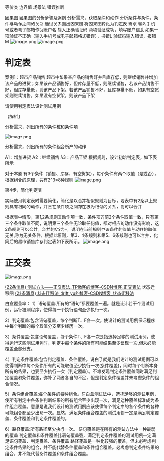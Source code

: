 等价类 
边界值 
场景法 
错误推断

因果图 
因果图的分析步骤及案例
分析需求，获取条件和动作
分析条件与条件，条件与动作之间的关系
通过关系画出因果图
将因果图转化为判定表
需求
输入手机号或者电子邮箱作为账户名
输入正确验证码
两项验证成功，填写账户信息
如果一项验证不正确（输入手机号或电子邮箱格式错误），报错L
验证码输入错误，报错M
![image.png](https://gitee.com/sinoeast/imgs/raw/master/20230227135817.png)
![image.png](https://gitee.com/sinoeast/imgs/raw/master/20230227135825.png)
# 判定表
案例1：超市产品销售
超市中如果某产品的销售好并且库存低，则继续销售并增加该产品的进货；如果该产品销售好，但库存量不低，则继续销售，若该产品销售不好，但库存量低，则该产品下架。若该产品销售不好，且库存量不低，如果有空货架则继续销售，如果没有空货架，则该产品下架

请使用判定表法设计测试用例

【解析】

分析需求，列出所有的条件桩和条件项

![image.png](https://gitee.com/sinoeast/imgs/raw/master/20230628231118.png)

分析需求，列出所有的条件组合所产的动作

A1：增加进货
A2：继续销售
A3：产品下架
根据规则，设计初始判定表，如下表所示

对于本题 有3个条件（销售、库存、有空货架），每个条件有两个取值（是或否），根据组合的原理，共有2^3=8种规则
![image.png](https://gitee.com/sinoeast/imgs/raw/master/20230628231133.png)



第4步，简化判定表

实际使用判定表时需要简化，简化是以合并相似规则为目标，若表中有2条以上规则具有相同的动作，并且在条件项之间存在极为相似的关系，则可以合并

根据表中情形，第1,2条规则其动作项一致，条件项的前2个条件取值一致，只有第三个条件取值不同，说明第三个条件无论取任何值，都对相应的动作没有影响，这2条规则可以合并，合并的C3为–，说明在当前规则中该条件的取值与动作的取值无关,称为无关条件。根据此原则，第3、4条规则和第5、6条规则也可以合并，化简后的超市销售库存判定表如下表所示。
![image.png](https://gitee.com/sinoeast/imgs/raw/master/20230628231143.png)

# 正交表 
![image.png](https://gitee.com/sinoeast/imgs/raw/master/20230628231816.png)

[(22条消息) 测试方法——正交表法_TP微客的博客-CSDN博客_正交表法](https://blog.csdn.net/weixin_42885805/article/details/105113919)
状态迁移图 
[(22条消息) 状态迁移法_drift_yu的博客-CSDN博客_状态迁移法](https://blog.csdn.net/drift_yu/article/details/120427538)

白盒覆盖率：
1）语句覆盖:所有的“语句”都要覆盖一遍。就是设计若干个测试用例，运行被测程序，使得每一个执行语句至少执行一次。

2）判定覆盖:包含语句覆盖，每个判断T、F各一次。使设计的测试用例保证程序中每个判断的每个取值分支至少经历一次。

3）条件覆盖:包含语句覆盖，每个条件T、F各一次是指选择足够的测试用例，使得运行这些测试用例时，判定中每个条件的所有可能结果至少出现一次,但未必能覆盖全部分支。

4）判定条件覆盖:包含判定覆盖、条件覆盖。说白了就是我们设计的测试用例可以使得判断中每个条件所有的可能取值至少执行一次(条件覆盖)，同时每个判断本身所有的结果，也要至少执行一次（判定覆盖）。不难发现判定条件覆盖同时满足判定覆盖和条件覆盖，弥补了两者各自的不足，但是判定条件覆盖并未考虑条件的组合情况。

5）条件组合覆盖:每个条件的每种组合。在白盒测试法中，选择足够的测试用例，使所有判定中各条件判断结果的所有组合至少出现一次，满足这种覆盖标准成为条件组合覆盖。意思是说我们设计的测试用例应该使得每个判定中的各个条件的各种可能组合都至少出现一次。显然，满足条件组合覆盖的测试用例一定是满足判定覆盖、条件覆盖和判定条件覆盖的。

6）路径覆盖:所有路径至少执行一次。
语句覆盖是在所有的测试方法中一种最弱的覆盖
判定覆盖和条件覆盖比语句覆盖强，满足判定条件覆盖的测试用例一定满足语句覆盖、判定覆盖、条件覆盖
路径覆盖是一种比较强的覆盖，但未必考虑判定条件结果的组合，并不能代替条件覆盖和条件组合覆盖。必考虑判定条件结果的组合，并不能代替条件覆盖和条件组合覆盖。